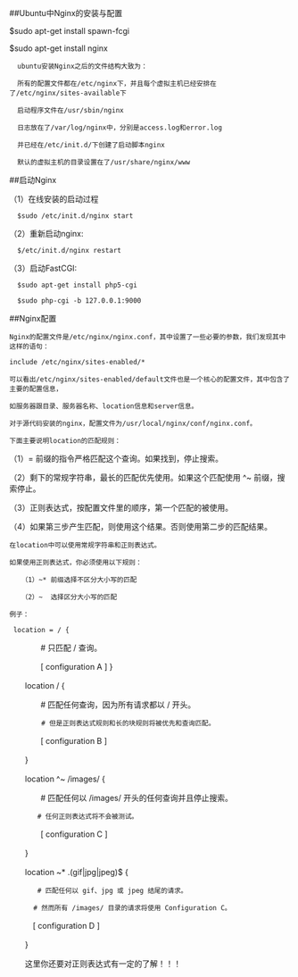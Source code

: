 ##Ubuntu中Nginx的安装与配置

$sudo apt-get install spawn-fcgi

$sudo apt-get install nginx

      ubuntu安装Nginx之后的文件结构大致为：

      所有的配置文件都在/etc/nginx下，并且每个虚拟主机已经安排在了/etc/nginx/sites-available下

      启动程序文件在/usr/sbin/nginx

      日志放在了/var/log/nginx中，分别是access.log和error.log

      并已经在/etc/init.d/下创建了启动脚本nginx

      默认的虚拟主机的目录设置在了/usr/share/nginx/www


##启动Nginx

   （1）在线安装的启动过程

      $sudo /etc/init.d/nginx start
      

   （2）重新启动nginx:

      $/etc/init.d/nginx restart

   （3）启动FastCGI:
   
      $sudo apt-get install php5-cgi
      
      $sudo php-cgi -b 127.0.0.1:9000


##Nginx配置

    Nginx的配置文件是/etc/nginx/nginx.conf，其中设置了一些必要的参数，我们发现其中这样的语句：

    include /etc/nginx/sites-enabled/*

    可以看出/etc/nginx/sites-enabled/default文件也是一个核心的配置文件，其中包含了主要的配置信息，

    如服务器跟目录、服务器名称、location信息和server信息。

    对于源代码安装的nginx，配置文件为/usr/local/nginx/conf/nginx.conf。

    下面主要说明location的匹配规则：

   （1）= 前缀的指令严格匹配这个查询。如果找到，停止搜索。

   （2）剩下的常规字符串，最长的匹配优先使用。如果这个匹配使用 ^~ 前缀，搜索停止。

   （3）正则表达式，按配置文件里的顺序，第一个匹配的被使用。

   （4）如果第三步产生匹配，则使用这个结果。否则使用第二步的匹配结果。

    在location中可以使用常规字符串和正则表达式。

    如果使用正则表达式，你必须使用以下规则：

       （1）~* 前缀选择不区分大小写的匹配

       （2）~  选择区分大小写的匹配

    例子：

     location = / {

　　　　# 只匹配 / 查询。

　　　　[ configuration A ]
     }

　　location / {

　　　　# 匹配任何查询，因为所有请求都以 / 开头。

            # 但是正则表达式规则和长的块规则将被优先和查询匹配。

　　　　[ configuration B ]

　　}

　　location ^~ /images/ {

　　　　# 匹配任何以 /images/ 开头的任何查询并且停止搜索。

           # 任何正则表达式将不会被测试。

　　　　[ configuration C ]

　　}

　　location ~* \.(gif|jpg|jpeg)$ {

           # 匹配任何以 gif、jpg 或 jpeg 结尾的请求。

          # 然而所有 /images/ 目录的请求将使用 Configuration C。

 　　　[ configuration D ]

　　}

　　这里你还要对正则表达式有一定的了解！！！
